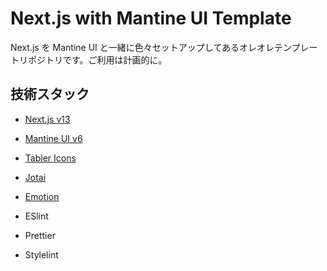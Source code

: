 # Next.js with Mantine UI Template

Next.js を Mantine UI と一緒に色々セットアップしてあるオレオレテンプレートリポジトリです。ご利用は計画的に。

## 技術スタック

- [Next.js v13](https://nextjs.org/)
- [Mantine UI v6](https://ui.mantine.dev/)
- [Tabler Icons](https://tabler-icons.io/)
- [Jotai](https://jotai.org/)
- [Emotion](https://emotion.sh/docs/introduction)

- ESlint
- Prettier
- Stylelint
